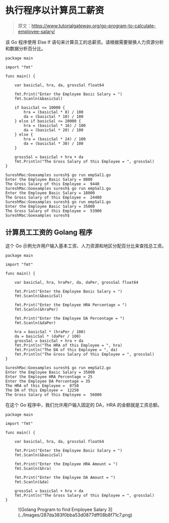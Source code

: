 # 执行程序以计算员工薪资

> 原文：<https://www.tutorialgateway.org/go-program-to-calculate-employee-salary/>

该 Go 程序使用 Else If 语句来计算员工的总薪资。请根据需要替换人力资源分析和数据分析百分比。

```
package main

import "fmt"

func main() {

    var basicSal, hra, da, grossSal float64

    fmt.Print("Enter the Employee Basic Salary = ")
    fmt.Scanln(&basicSal)

    if basicSal <= 10000 {
        hra = (basicSal * 8) / 100
        da = (basicSal * 10) / 100
    } else if basicSal <= 20000 {
        hra = (basicSal * 16) / 100
        da = (basicSal * 20) / 100
    } else {
        hra = (basicSal * 24) / 100
        da = (basicSal * 30) / 100
    }

    grossSal = basicSal + hra + da
    fmt.Println("The Gross Salary of this Employee = ", grossSal)
}
```

```
SureshMac:Goexamples suresh$ go run empSal1.go
Enter the Employee Basic Salary = 8000
The Gross Salary of this Employee =  9440
SureshMac:Goexamples suresh$ go run empSal1.go
Enter the Employee Basic Salary = 18000
The Gross Salary of this Employee =  24480
SureshMac:Goexamples suresh$ go run empSal1.go
Enter the Employee Basic Salary = 35000
The Gross Salary of this Employee =  53900
SureshMac:Goexamples suresh$ 
```

## 计算员工工资的 Golang 程序

这个 Go 示例允许用户输入基本工资、人力资源和地区分配百分比来查找总工资。

```
package main

import "fmt"

func main() {

    var basicSal, hra, hraPer, da, daPer, grossSal float64

    fmt.Print("Enter the Employee Basic Salary = ")
    fmt.Scanln(&basicSal)

    fmt.Print("Enter the Employee HRA Percentage = ")
    fmt.Scanln(&hraPer)

    fmt.Print("Enter the Employee DA Percentage = ")
    fmt.Scanln(&daPer)

    hra = basicSal * (hraPer / 100)
    da = basicSal * (daPer / 100)
    grossSal = basicSal + hra + da
    fmt.Println("The HRA of this Employee = ", hra)
    fmt.Println("The DA of this Employee = ", da)
    fmt.Println("The Gross Salary of this Employee = ", grossSal)
}
```

```
SureshMac:Goexamples suresh$ go run empSal2.go
Enter the Employee Basic Salary = 35000
Enter the Employee HRA Percentage = 25
Enter the Employee DA Percentage = 35
The HRA of this Employee =  8750
The DA of this Employee =  12250
The Gross Salary of this Employee =  56000
```

在这个 Go 程序中，我们允许用户输入固定的 DA，HRA 的金额就是工资总额。

```
package main

import "fmt"

func main() {

    var basicSal, hra, da, grossSal float64

    fmt.Print("Enter the Employee Basic Salary = ")
    fmt.Scanln(&basicSal)

    fmt.Print("Enter the Employee HRA Amount = ")
    fmt.Scanln(&hra)

    fmt.Print("Enter the Employee DA Amount = ")
    fmt.Scanln(&da)

    grossSal = basicSal + hra + da
    fmt.Println("The Gross Salary of this Employee = ", grossSal)
}
```

<figure class="wp-block-image size-large">![Golang Program to find Employee Salary 3](../Images/287da383f0bba53d0877dff08b8f71c7.png)</figure>